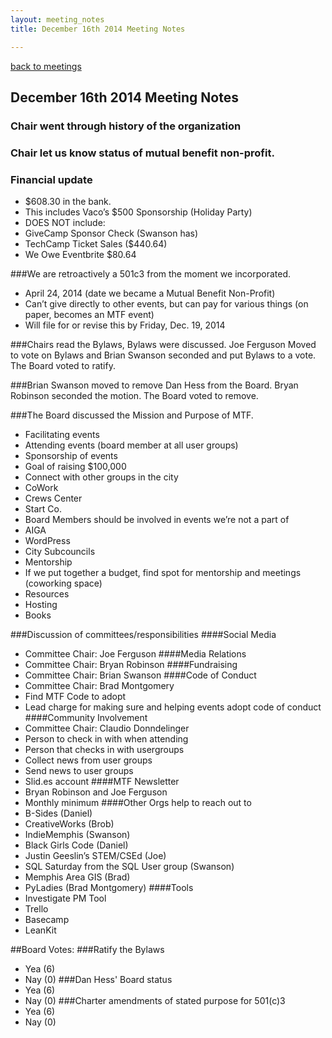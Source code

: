 ```yaml
---
layout: meeting_notes
title: December 16th 2014 Meeting Notes

---
```

[back to meetings](/about/meetings)

## December 16th 2014 Meeting Notes

### Chair went through history of the organization

### Chair let us know status of mutual benefit non-profit.

### Financial update
* $608.30 in the bank.
* This includes Vaco’s $500 Sponsorship (Holiday Party)
* DOES NOT include:
* GiveCamp Sponsor Check (Swanson has)
* TechCamp Ticket Sales ($440.64)
* We Owe Eventbrite $80.64

###We are retroactively a 501c3 from the moment we incorporated.
* April 24, 2014 (date we became a Mutual Benefit Non-Profit)
* Can’t give directly to other events, but can pay for various things (on paper, becomes an MTF event)
* Will file for or revise this by Friday, Dec. 19, 2014

###Chairs read the Bylaws, Bylaws were discussed. Joe Ferguson Moved to vote on Bylaws and Brian Swanson seconded and put Bylaws to a vote. The Board voted to ratify.

###Brian Swanson moved to remove Dan Hess from the Board. Bryan Robinson seconded the motion. The Board voted to remove.

###The Board discussed the Mission and Purpose of MTF.
* Facilitating events
* Attending events (board member at all user groups)
* Sponsorship of events
* Goal of raising $100,000
* Connect with other groups in the city
 *  CoWork
 * Crews Center
 * Start Co.
* Board Members should be involved in events we’re not a part of
 * AIGA
 * WordPress
 * City Subcouncils
 * Mentorship
* If we put together a budget, find spot for mentorship and meetings (coworking space)
* Resources
 * Hosting
 * Books

###Discussion of committees/responsibilities
####Social Media
* Committee Chair: Joe Ferguson
####Media Relations
* Committee Chair: Bryan Robinson
####Fundraising
* Committee Chair: Brian Swanson
####Code of Conduct
* Committee Chair: Brad Montgomery
* Find MTF Code to adopt
* Lead charge for making sure and helping events adopt code of conduct
####Community Involvement
* Committee Chair: Claudio Donndelinger
* Person to check in with when attending
* Person that checks in with usergroups
* Collect news from user groups
* Send news to user groups
* Slid.es account
####MTF Newsletter
* Bryan Robinson and Joe Ferguson
* Monthly minimum
####Other Orgs help to reach out to
* B-Sides (Daniel)
* CreativeWorks (Brob)
* IndieMemphis (Swanson)
* Black Girls Code (Daniel)
* Justin Geeslin’s STEM/CSEd (Joe)
* SQL Saturday from the SQL User group (Swanson)
* Memphis Area GIS (Brad)
* PyLadies (Brad Montgomery)
####Tools
* Investigate PM Tool
* Trello
* Basecamp
* LeanKit

##Board Votes:
###Ratify the Bylaws
* Yea (6)
* Nay (0)
###Dan Hess' Board status
* Yea (6)
* Nay (0)
###Charter amendments of stated purpose for 501(c)3
* Yea (6)
* Nay (0)


